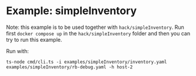 # Example: simpleInventory

Note: this example is to be used together with `hack/simpleInventory`. Run first `docker compose up` in
the `hack/simpleInventory` folder and then you can try to run this example.

Run with:

```
ts-node cmd/cli.ts -i examples/simpleInventory/inventory.yaml examples/simpleInventory/rb-debug.yaml -h host-2
```